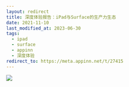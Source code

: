 ```yaml
---
layout: redirect
title: 深度体验报告：iPad与Surface的生产力生态
date: 2021-11-10
last_modified_at: 2023-06-30
tags:
  - ipad
  - surface
  - appinn
  - 深度体验
redirect_to: https://meta.appinn.net/t/27415
---
```

![](/assets/img/surface-vesus-ipad.png)